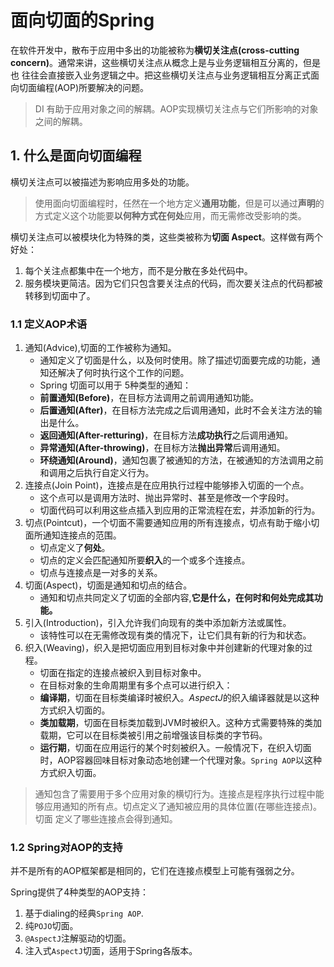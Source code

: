 # 面向切面的Spring

在软件开发中，散布于应用中多出的功能被称为**横切关注点(cross-cutting concern)**。通常来讲，这些横切关注点从概念上是与业务逻辑相互分离的，但是也
往往会直接嵌入业务逻辑之中。把这些横切关注点与业务逻辑相互分离正式面向切面编程(AOP)所要解决的问题。

> DI 有助于应用对象之间的解耦。AOP实现横切关注点与它们所影响的对象之间的解耦。

## 1. 什么是面向切面编程

横切关注点可以被描述为影响应用多处的功能。

> 使用面向切面编程时，任然在一个地方定义**通用功能**，但是可以通过**声明**的方式定义这个功能要**以何种方式在何处**应用，而无需修改受影响的类。

横切关注点可以被模块化为特殊的类，这些类被称为**切面 Aspect**。这样做有两个好处：
1. 每个关注点都集中在一个地方，而不是分散在多处代码中。
2. 服务模块更简洁。因为它们只包含要关注点的代码，而次要关注点的代码都被转移到切面中了。

### 1.1 定义AOP术语

1. 通知(Advice),切面的工作被称为通知。
    * 通知定义了切面是什么，以及何时使用。除了描述切面要完成的功能，通知还解决了何时执行这个工作的问题。
    * Spring 切面可以用于 5种类型的通知：
    * **前置通知(Before)**，在目标方法调用之前调用通知功能。
    * **后置通知(After)**，在目标方法完成之后调用通知，此时不会关注方法的输出是什么。
    * **返回通知(After-retturing)**，在目标方法**成功执行**之后调用通知。
    * **异常通知(After-throwing)**，在目标方法**抛出异常**后调用通知。
    * **环绕通知(Around)**，通知包裹了被通知的方法，在被通知的方法调用之前和调用之后执行自定义行为。
2. 连接点(Join Point)，连接点是在应用执行过程中能够掺入切面的一个点。
    * 这个点可以是调用方法时、抛出异常时、甚至是修改一个字段时。
    * 切面代码可以利用这些点插入到应用的正常流程在宏，并添加新的行为。
3. 切点(Pointcut)，一个切面不需要通知应用的所有连接点，切点有助于缩小切面所通知连接点的范围。
    * 切点定义了**何处**。
    * 切点的定义会匹配通知所要**织入**的一个或多个连接点。
    * 切点与连接点是一对多的关系。
4. 切面(Aspect)，切面是通知和切点的结合。
    * 通知和切点共同定义了切面的全部内容,**它是什么，在何时和何处完成其功能。**
5. 引入(Introduction)，引入允许我们向现有的类中添加新方法或属性。
    * 该特性可以在无需修改现有类的情况下，让它们具有新的行为和状态。
6. 织入(Weaving)，织入是把切面应用到目标对象中并创建新的代理对象的过程。
    * 切面在指定的连接点被织入到目标对象中。
    * 在目标对象的生命周期里有多个点可以进行织入：
    * **编译期**，切面在目标类编译时被织入。*AspectJ*的织入编译器就是以这种方式织入切面的。
    * **类加载期**，切面在目标类加载到JVM时被织入。这种方式需要特殊的类加载期，它可以在目标类被引用之前增强该目标类的字节码。
    * **运行期**，切面在应用运行的某个时刻被织入。一般情况下，在织入切面时，AOP容器回味目标对象动态地创建一个代理对象。`Spring AOP`以这种方式织入切面。
    
> 通知包含了需要用于多个应用对象的横切行为。连接点是程序执行过程中能够应用通知的所有点。切点定义了通知被应用的具体位置(在哪些连接点)。切面
定义了哪些连接点会得到通知。

### 1.2 Spring对AOP的支持

并不是所有的AOP框架都是相同的，它们在连接点模型上可能有强弱之分。

Spring提供了4种类型的AOP支持：
1. 基于dialing的经典`Spring AOP`.
2. 纯`POJO`切面。
3. `@AspectJ`注解驱动的切面。
4. 注入式`AspectJ`切面，适用于Spring各版本。

